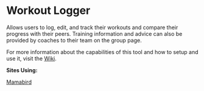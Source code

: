 Workout Logger
=============

Allows users to log, edit, and track their workouts and compare their progress with their peers. Training information and advice can also be provided by coaches to their team on the group page.

For more information about the capabilities of this tool and how to setup and use it, visit the [Wiki](../../wiki).

**Sites Using:**

[Mamabird](http://mamabird.com/)
